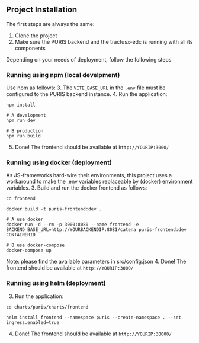 ## Project Installation
The first steps are always the same:
1. Clone the project
2. Make sure the PURIS backend and the tractusx-edc is running with all its components

Depending on your needs of deployment, follow the following steps

### Running using npm (local develpment)
Use npm as follows:
3. The `VITE_BASE_URL` in the `.env` file must be configured to the PURIS backend instance.
4. Run the application:
```shell
npm install

# A development
npm run dev

# B production
npm run build
```
5. Done! The frontend should be available at `http://YOURIP:3000/`

### Running using docker (deployment)
As JS-frameworks hard-wire their environments, this project uses a workaround to make the .env variables replaceable by (docker) environment variables.
3. Build and run the docker frontend as follows:
```shell
cd frontend

docker build -t puris-frontend:dev .

# A use docker 
docker run -d --rm -p 3000:8080 --name frontend -e BACKEND_BASE_URL=http://YOURBACKENDIP:8081/catena puris-frontend:dev CONTAINERID

# B use docker-compose
docker-compose up
```
Note: please find the available parameters in src/config.json
4. Done! The frontend should be available at `http://YOURIP:3000/`

### Running using helm (deployment)
3. Run the application:
```shell
cd charts/puris/charts/frontend

helm install frontend --namespace puris --create-namespace . --set ingress.enabled=true
```
4. Done! The frontend should be available at `http://YOURIP:30000/`

